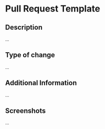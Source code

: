 # Pull Request Template

## Description

...

## Type of change
...

## Additional Information

...

## Screenshots

...